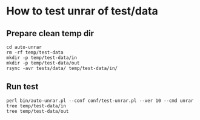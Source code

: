 How to test unrar of test/data
==============================

Prepare clean temp dir
----------------------

    cd auto-unrar
    rm -rf temp/test-data
    mkdir -p temp/test-data/in
    mkdir -p temp/test-data/out
    rsync -avr tests/data/ temp/test-data/in/

Run test
--------

    perl bin/auto-unrar.pl --conf conf/test-unrar.pl --ver 10 --cmd unrar
    tree temp/test-data/in
    tree temp/test-data/out
